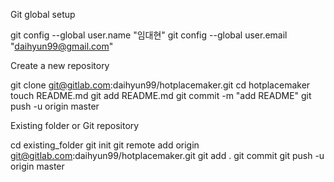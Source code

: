 Git global setup

git config --global user.name "임대현"
git config --global user.email "daihyun99@gmail.com"

Create a new repository

git clone git@gitlab.com:daihyun99/hotplacemaker.git
cd hotplacemaker
touch README.md
git add README.md
git commit -m "add README"
git push -u origin master

Existing folder or Git repository

cd existing_folder
git init
git remote add origin git@gitlab.com:daihyun99/hotplacemaker.git
git add .
git commit
git push -u origin master